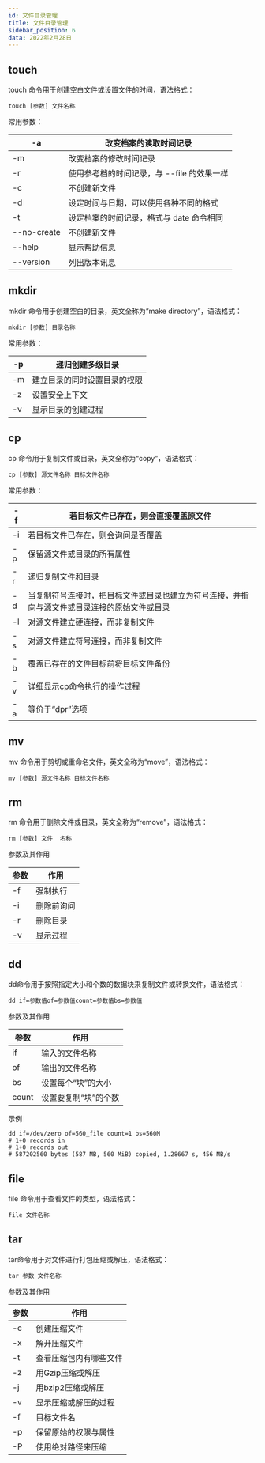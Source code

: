 ```yaml
---
id: 文件目录管理
title: 文件目录管理
sidebar_position: 6
data: 2022年2月28日
---
```

## touch

touch 命令用于创建空白文件或设置文件的时间，语法格式：

```shell
touch [参数] 文件名称
```

常用参数：﻿

| -a          | 改变档案的读取时间记录                     |
| ----------- | ------------------------------------------ |
| -m          | 改变档案的修改时间记录                     |
| -r          | 使用参考档的时间记录，与 --file 的效果一样 |
| -c          | 不创建新文件                               |
| -d          | 设定时间与日期，可以使用各种不同的格式     |
| -t          | 设定档案的时间记录，格式与 date 命令相同   |
| --no-create | 不创建新文件                               |
| --help      | 显示帮助信息                               |
| --version   | 列出版本讯息                               |

## mkdir

mkdir 命令用于创建空白的目录，英文全称为“make directory”，语法格式：

```shell
mkdir [参数] 目录名称
```

常用参数：

| -p   | 递归创建多级目录             |
| ---- | ---------------------------- |
| -m   | 建立目录的同时设置目录的权限 |
| -z   | 设置安全上下文               |
| -v   | 显示目录的创建过程           |

## cp

cp 命令用于复制文件或目录，英文全称为“copy”，语法格式：

```shell
cp [参数] 源文件名称 目标文件名称
```

常用参数：

| -f   | 若目标文件已存在，则会直接覆盖原文件                         |
| ---- | ------------------------------------------------------------ |
| -i   | 若目标文件已存在，则会询问是否覆盖                           |
| -p   | 保留源文件或目录的所有属性                                   |
| -r   | 递归复制文件和目录                                           |
| -d   | 当复制符号连接时，把目标文件或目录也建立为符号连接，并指向与源文件或目录连接的原始文件或目录 |
| -l   | 对源文件建立硬连接，而非复制文件                             |
| -s   | 对源文件建立符号连接，而非复制文件                           |
| -b   | 覆盖已存在的文件目标前将目标文件备份                         |
| -v   | 详细显示cp命令执行的操作过程                                 |
| -a   | 等价于“dpr”选项                                              |

## mv

mv 命令用于剪切或重命名文件，英文全称为“move”，语法格式：

```shell
mv [参数] 源文件名称 目标文件名称
```

## rm

rm 命令用于删除文件或目录，英文全称为“remove”，语法格式：

```shell
rm [参数] 文件  名称
```

参数及其作用

| 参数 | 作用       |
| ---- | ---------- |
| -f   | 强制执行   |
| -i   | 删除前询问 |
| -r   | 删除目录   |
| -v   | 显示过程   |

## dd

dd命令用于按照指定大小和个数的数据块来复制文件或转换文件，语法格式：

```
dd if=参数值of=参数值count=参数值bs=参数值
```

参数及其作用

| 参数  | 作用                 |
| ----- | -------------------- |
| if    | 输入的文件名称       |
| of    | 输出的文件名称       |
| bs    | 设置每个“块”的大小   |
| count | 设置要复制“块”的个数 |

示例

```shell
dd if=/dev/zero of=560_file count=1 bs=560M
# 1+0 records in
# 1+0 records out
# 587202560 bytes (587 MB, 560 MiB) copied, 1.28667 s, 456 MB/s
```

## file

file 命令用于查看文件的类型，语法格式：

```shell
file 文件名称
```

## tar

tar命令用于对文件进行打包压缩或解压，语法格式：

```shell
tar 参数 文件名称
```

参数及其作用

| 参数 | 作用                   |
| ---- | ---------------------- |
| -c   | 创建压缩文件           |
| -x   | 解开压缩文件           |
| -t   | 查看压缩包内有哪些文件 |
| -z   | 用Gzip压缩或解压       |
| -j   | 用bzip2压缩或解压      |
| -v   | 显示压缩或解压的过程   |
| -f   | 目标文件名             |
| -p   | 保留原始的权限与属性   |
| -P   | 使用绝对路径来压缩     |